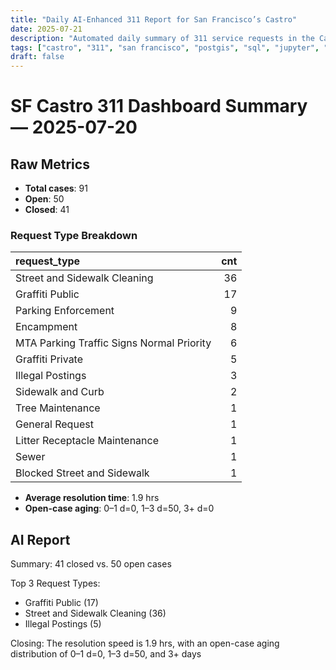 ```yaml
---
title: "Daily AI-Enhanced 311 Report for San Francisco’s Castro"
date: 2025-07-21
description: "Automated daily summary of 311 service requests in the Castro neighborhood using Python, SQL, PostGIS and the smollm2:1.7b model via a local chat API."
tags: ["castro", "311", "san francisco", "postgis", "sql", "jupyter", "ai", "smollm2", "chat-api"]
draft: false
---
```


# SF Castro 311 Dashboard Summary — 2025-07-20

## Raw Metrics

- **Total cases**: 91
- **Open**:       50
- **Closed**:     41

### Request Type Breakdown

| request_type                              |   cnt |
|:------------------------------------------|------:|
| Street and Sidewalk Cleaning              |    36 |
| Graffiti Public                           |    17 |
| Parking Enforcement                       |     9 |
| Encampment                                |     8 |
| MTA Parking Traffic Signs Normal Priority |     6 |
| Graffiti Private                          |     5 |
| Illegal Postings                          |     3 |
| Sidewalk and Curb                         |     2 |
| Tree Maintenance                          |     1 |
| General Request                           |     1 |
| Litter Receptacle Maintenance             |     1 |
| Sewer                                     |     1 |
| Blocked Street and Sidewalk               |     1 |

- **Average resolution time**: 1.9 hrs
- **Open-case aging**:           0–1 d=0, 1–3 d=50, 3+ d=0

## AI Report

Summary: 41 closed vs. 50 open cases

Top 3 Request Types: 
* Graffiti Public (17)
* Street and Sidewalk Cleaning (36)
* Illegal Postings (5)

Closing: The resolution speed is 1.9 hrs, with an open-case aging distribution of 0–1 d=0, 1–3 d=50, and 3+ days
